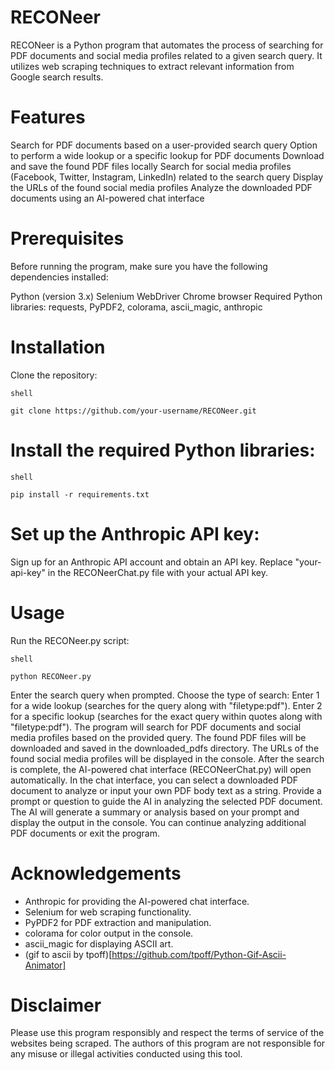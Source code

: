 # RECONeer

RECONeer is a Python program that automates the process of searching for PDF documents and social media profiles related to a given search query. It utilizes web scraping techniques to extract relevant information from Google search results.

# Features

Search for PDF documents based on a user-provided search query
Option to perform a wide lookup or a specific lookup for PDF documents
Download and save the found PDF files locally
Search for social media profiles (Facebook, Twitter, Instagram, LinkedIn) related to the search query
Display the URLs of the found social media profiles
Analyze the downloaded PDF documents using an AI-powered chat interface

# Prerequisites

Before running the program, make sure you have the following dependencies installed:

Python (version 3.x)
Selenium WebDriver
Chrome browser
Required Python libraries: requests, PyPDF2, colorama, ascii_magic, anthropic

# Installation

 Clone the repository:

    shell

    git clone https://github.com/your-username/RECONeer.git

# Install the required Python libraries:

    shell

    pip install -r requirements.txt

# Set up the Anthropic API key:
 Sign up for an Anthropic API account and obtain an API key.
 Replace "your-api-key" in the RECONeerChat.py file with your actual API key.

# Usage

Run the RECONeer.py script:

    shell

    python RECONeer.py

   Enter the search query when prompted.
    Choose the type of search:
        Enter 1 for a wide lookup (searches for the query along with "filetype:pdf").
        Enter 2 for a specific lookup (searches for the exact query within quotes along with "filetype:pdf").
    The program will search for PDF documents and social media profiles based on the provided query.
    The found PDF files will be downloaded and saved in the downloaded_pdfs directory.
    The URLs of the found social media profiles will be displayed in the console.
    After the search is complete, the AI-powered chat interface (RECONeerChat.py) will open automatically.
    In the chat interface, you can select a downloaded PDF document to analyze or input your own PDF body text as a string.
    Provide a prompt or question to guide the AI in analyzing the selected PDF document.
    The AI will generate a summary or analysis based on your prompt and display the output in the console.
    You can continue analyzing additional PDF documents or exit the program.


# Acknowledgements

  * Anthropic for providing the AI-powered chat interface.
  * Selenium for web scraping functionality.
  * PyPDF2 for PDF extraction and manipulation.
  * colorama for color output in the console.
  * ascii_magic for displaying ASCII art.
  * (gif to ascii by tpoff)[https://github.com/tpoff/Python-Gif-Ascii-Animator]

# Disclaimer

Please use this program responsibly and respect the terms of service of the websites being scraped. The authors of this program are not responsible for any misuse or illegal activities conducted using this tool.
